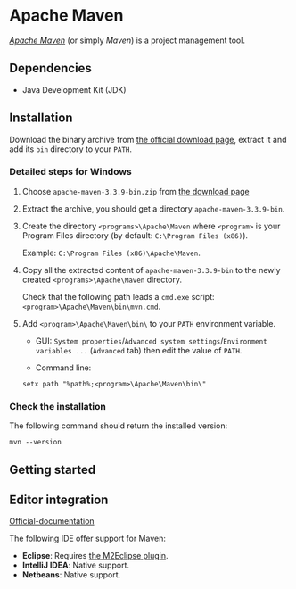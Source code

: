 # Apache Maven

[_Apache Maven_][maven] (or simply _Maven_) is a project management tool.

## Dependencies

- Java Development Kit (JDK)

## Installation

Download the binary archive from [the official download page][maven-download],
extract it and add its `bin` directory to your `PATH`.

### Detailed steps for Windows

1. Choose `apache-maven-3.3.9-bin.zip` from [the download page][maven-download]

2. Extract the archive, you should get a directory `apache-maven-3.3.9-bin`.

3. Create the directory `<programs>\Apache\Maven` where `<program>` is your
   Program Files directory (by default: `C:\Program Files (x86)`).
   
   Example: `C:\Program Files (x86)\Apache\Maven`.

4. Copy all the extracted content of `apache-maven-3.3.9-bin` to the newly
   created `<programs>\Apache\Maven` directory.
   
   Check that the following path leads a `cmd.exe` script:
   `<program>\Apache\Maven\bin\mvn.cmd`.
   
5. Add `<program>\Apache\Maven\bin\` to your `PATH` environment variable.

   - GUI: `System properties`/`Advanced system settings`/`Environment variables ...` (`Advanced` tab) then edit the value of `PATH`.
   
   - Command line:
   
   ```shell
   setx path "%path%;<program>\Apache\Maven\bin\"
   ```

### Check the installation

The following command should return the installed version:

```shell
mvn --version
```

## Getting started

## Editor integration

[Official-documentation][maven-ide]

The following IDE offer support for Maven:

- **Eclipse**: Requires [the M2Eclipse plugin][m2eclipse].
- **IntelliJ IDEA**: Native support.
- **Netbeans**: Native support.

[maven]: https://maven.apache.org/index.html
[maven-download]: https://maven.apache.org/download.cgi
[maven-ide]: https://maven.apache.org/ide.html
[m2eclipse]: http://www.eclipse.org/m2e/
